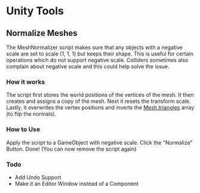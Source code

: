 # Unity Tools
## Normalize Meshes
The MeshNormalizer script makes sure that any objects with a negative scale are set to scale (1, 1, 1) but keeps their shape.
This is useful for certain operations which do not support negative scale.
Colliders sometimes also complain about negative scale and this could help solve the issue.
### How it works
The script first stores the world positions of the vertices of the mesh.
It then creates and assigns a copy of the mesh.
Next it resets the transform scale.
Lastly, it overwrites the vertex positions and inverts the [Mesh.triangles](https://docs.unity3d.com/ScriptReference/Mesh-triangles.html "Unity Scripting Reference") array (to flip the normals).

### How to Use
Apply the script to a GameObject with negative scale.
Click the "Normalize" Button.
Done!
(You can now remove the script again)

### Todo
- Add Undo Support
- Make it an Editor Window instead of a Component
